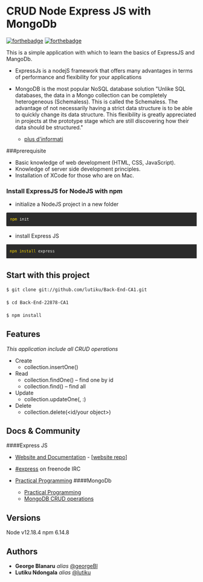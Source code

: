 # CRUD Node Express JS with MongoDb


[![forthebadge](http://forthebadge.com/images/badges/built-with-love.svg)](http://forthebadge.com)  [![forthebadge](http://forthebadge.com/images/badges/powered-by-electricity.svg)](http://forthebadge.com)

This is a simple application with which to learn the basics of ExpressJS and MangoDb.

- ExpressJs is a nodejS framework that offers many advantages in terms of performance and flexibility for your applications
- MongoDB is the most popular NoSQL database solution
    "Unlike SQL databases, the data in a Mongo collection can be completely heterogeneous (Schemaless). This is called the Schemaless. The advantage of not necessarily having a strict data structure is to be able to quickly change its data structure. This flexibility is greatly appreciated in projects at the prototype stage which are still discovering how their data should be structured."
    
    * [plus d'informati](https://practicalprogramming.fr/mongodb/) 
    


###prerequisite

- Basic knowledge of web development (HTML, CSS, JavaScript).
- Knowledge of server side development principles.
- Installation of XCode for those who are on Mac.

### Install ExpressJS for NodeJS with npm

- initialize a NodeJS project in a new folder

![alt text](https://raw.githubusercontent.com/lutiku/Back-End-22878-CA1/master/init.png)

- install Express JS

![alt text](https://raw.githubusercontent.com/lutiku/Back-End-22878-CA1/master/installExpress.png)



## Start with this project
```bash
$ git clone git://github.com/lutiku/Back-End-CA1.git
 
$ cd Back-End-22878-CA1

$ npm install
```



## Features

 _This application include all CRUD operations_
 - Create 
    - collection.insertOne(<your object>)
 - Read
    - collection.findOne(<id>) – find one by id
    - collection.find() – find all
 - Update
    - collection.updateOne(<id>, <operation type>:<updated object>)
 - Delete
    - collection.delete(<id/your object>)
    
    
## Docs & Community

####Express JS


* [Website and Documentation](http://expressjs.com/) - [[website repo](https://github.com/expressjs/expressjs.com)]
* [#express](https://webchat.freenode.net/?channels=express) on freenode IRC
    
* [Practical Programming](https://practicalprogramming.fr/express-js/)
####MongoDb
  
  * [Practical Programming](https://practicalprogramming.fr/mongodb/)
  * [MongoDB CRUD operations](https://docs.mongodb.com/manual/crud/)


## Versions

Node v12.18.4
npm 6.14.8


## Authors

* **George Blanaru** _alias_ [@georgeBl](https://github.com/georgeBl)
* **Lutiku Ndongala** _alias_ [@lutiku](https://github.com/lutiku)



